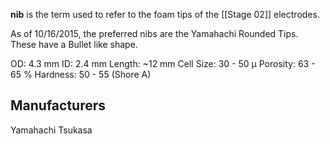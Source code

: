**nib** is the term used to refer to the foam tips of the [[Stage 02]] electrodes.

As of 10/16/2015, the preferred nibs are the Yamahachi Rounded Tips. These have a Bullet like shape.

OD: 4.3 mm
ID: 2.4 mm
Length: ~12 mm
Cell Size: 30 - 50 μ
Porosity: 63 - 65 %
Hardness: 50 - 55 (Shore A)

## Manufacturers
Yamahachi
Tsukasa